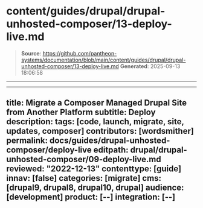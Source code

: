 # content/guides/drupal/drupal-unhosted-composer/13-deploy-live.md

> **Source**: https://github.com/pantheon-systems/documentation/blob/main/content/guides/drupal/drupal-unhosted-composer/13-deploy-live.md
> **Generated**: 2025-09-13 18:06:58

---

---
title: Migrate a Composer Managed Drupal Site from Another Platform
subtitle: Deploy
description: 
tags: [code, launch, migrate, site, updates, composer]
contributors: [wordsmither]
permalink: docs/guides/drupal-unhosted-composer/deploy-live
editpath: drupal/drupal-unhosted-composer/09-deploy-live.md
reviewed: "2022-12-13"
contenttype: [guide]
innav: [false]
categories: [migrate]
cms: [drupal9, drupal8, drupal10, drupal]
audience: [development]
product: [--]
integration: [--]
---

<Partial file="drupal/deploy-using-launch.md" />
